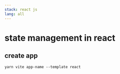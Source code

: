 ```yaml
---
stack: react js
lang: all
---
```


# state management in react

## create app
```
yarn vite app-name --template react
```
